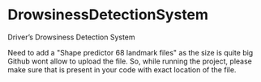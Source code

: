 # DrowsinessDetectionSystem
Driver’s Drowsiness Detection System


Need to add a "Shape predictor 68 landmark files" as the size is quite big Github wont allow to upload the file. So, while running the project, please make sure that is present in your code with exact location of the file.
